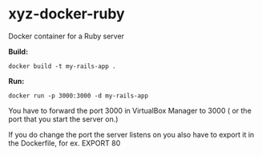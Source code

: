 # xyz-docker-ruby
Docker container for a Ruby server

**Build:**

    docker build -t my-rails-app .

**Run:**

    docker run -p 3000:3000 -d my-rails-app
    
    
You have to forward the port 3000 in VirtualBox Manager to 3000 ( or the port that you start the server on.)

If you do change the port the server listens on you also have to export it in the Dockerfile, for ex. EXPORT 80


 
 
